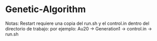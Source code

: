 # Genetic-Algorithm

Notas:
Restart requiere una copia del run.sh y el control.in dentro del directorio de trabajo: por ejemplo:
Au20
  -> Generation1
  -> control.in
  -> run.sh
